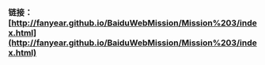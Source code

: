 ###  链接：[http://fanyear.github.io/BaiduWebMission/Mission%203/index.html](http://fanyear.github.io/BaiduWebMission/Mission%203/index.html)    
